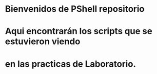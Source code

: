 # Bienvenidos de PShell repositorio
# Aqui encontrarán los scripts que se estuvieron viendo
# en las practicas de Laboratorio.